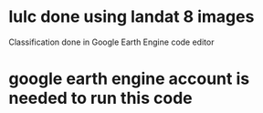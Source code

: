 # lulc done using landat 8 images
Classification done in Google Earth Engine code editor

# google earth engine account is needed to run this code
